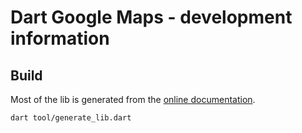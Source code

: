 # Dart Google Maps - development information

## Build

Most of the lib is generated from the [online documentation](https://developers.google.com/maps/documentation/javascript/reference).

```
dart tool/generate_lib.dart
```
